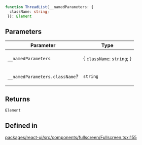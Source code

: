 ```ts
function ThreadList(__namedParameters: {
  className: string;
 }): Element
```

## Parameters

<table>
<thead>
<tr>
<th>Parameter</th>
<th>Type</th>
</tr>
</thead>
<tbody>
<tr>
<td>

`__namedParameters`

</td>
<td>

\{ `className`: `string`; \}

</td>
</tr>
<tr>
<td>

`__namedParameters.className`?

</td>
<td>

`string`

</td>
</tr>
</tbody>
</table>

## Returns

`Element`

## Defined in

[packages/react-ui/src/components/fullscreen/Fullscreen.tsx:155](https://github.com/thesysdev/crayonai/blob/b70189f61d5ac903b473d12565e61a38c72453b2/frontend-sdk/packages/react-ui/src/components/fullscreen/Fullscreen.tsx#L155)
